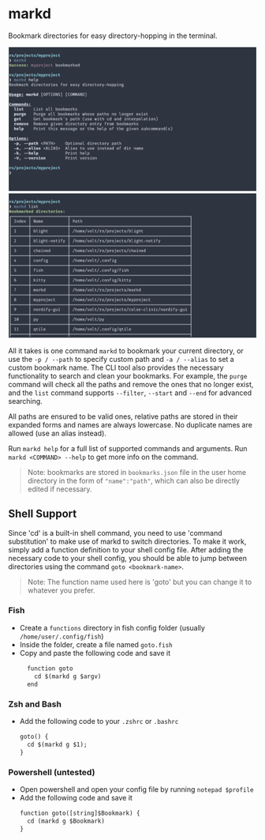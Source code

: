 # markd
Bookmark directories for easy directory-hopping in the terminal.

![](https://github.com/VoltaireNoir/markd/blob/033206124d8c0108e541c3a28ed36fa586e9fcf5/screen1.png?raw=true)
![](https://github.com/VoltaireNoir/markd/blob/033206124d8c0108e541c3a28ed36fa586e9fcf5/screen2.png?raw=true)

All it takes is one command `markd` to bookmark your current directory, or use the `-p / --path` to specify custom path and `-a / --alias` to set a custom bookmark name. The CLI tool also provides the necessary functionality to search and clean your bookmarks. For example, the `purge` command will check all the paths and remove the ones that no longer exist, and the `list` command supports `--filter`, `--start` and `--end` for advanced searching.

All paths are ensured to be valid ones, relative paths are stored in their expanded forms and names are always lowercase. No duplicate names are allowed (use an alias instead).

Run `markd help` for a full list of supported commands and arguments. Run `markd <COMMAND> --help` to get more info on the command.

> Note: bookmarks are stored in `bookmarks.json` file in the user home directory in the form of `"name":"path"`, which can also be directly edited if necessary.

## Shell Support
Since 'cd' is a built-in shell command, you need to use 'command substitution' to make use of markd to switch directories.
To make it work, simply add a function definition to your shell config file. After adding the necessary code to your shell config, you should be able to jump between directories using the command `goto <bookmark-name>`.
> Note: The function name used here is 'goto' but you can change it to whatever you prefer.

### Fish
- Create a `functions` directory in fish config folder (usually `/home/user/.config/fish`)
- Inside the folder, create a file named `goto.fish`
- Copy and paste the following code and save it
    ```
      function goto
        cd $(markd g $argv)
      end
    ```
### Zsh and Bash
- Add the following code to your `.zshrc` or `.bashrc`
    ```
    goto() {
      cd $(markd g $1);
    }
    ```
### Powershell (untested)
- Open powershell and open your config file by running `notepad $profile`
- Add the following code and save it
    ```
    function goto([string]$Bookmark) {
      cd (markd g $Bookmark)
    }
    ```
